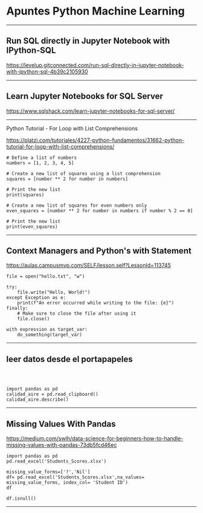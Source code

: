 # Apuntes Python Machine Learning

---
## Run SQL directly in Jupyter Notebook with IPython-SQL


https://levelup.gitconnected.com/run-sql-directly-in-jupyter-notebook-with-ipython-sql-4b39c2105930



---
## Learn Jupyter Notebooks for SQL Server

https://www.sqlshack.com/learn-jupyter-notebooks-for-sql-server/


---

Python Tutorial - For Loop with List Comprehensions

https://platzi.com/tutoriales/4227-python-fundamentos/31662-python-tutorial-for-loop-with-list-comprehensions/


~~~
# Define a list of numbers 
numbers = [1, 2, 3, 4, 5]

# Create a new list of squares using a list comprehension
squares = [number ** 2 for number in numbers]

# Print the new list
print(squares)
~~~

~~~
# Create a new list of squares for even numbers only
even_squares = [number ** 2 for number in numbers if number % 2 == 0]

# Print the new list
print(even_squares)
~~~




---

## Context Managers and Python's with Statement

https://aulas.campusmvp.com/SELF/lesson.self?LessonId=113745

~~~
file = open("hello.txt", "w")

try:
    file.write("Hello, World!")
except Exception as e:
    print(f"An error occurred while writing to the file: {e}")
finally:
    # Make sure to close the file after using it
    file.close()
~~~


~~~
with expression as target_var:
    do_something(target_var)

~~~





---
## leer datos desde el portapapeles


~~~



~~~


~~~
import pandas as pd
calidad_aire = pd.read_clipboard()
calidad_aire.describe()
~~~





---

## Missing Values With Pandas

https://medium.com/swlh/data-science-for-beginners-how-to-handle-missing-values-with-pandas-73db5fcd46ec


~~~
import pandas as pd
pd.read_excel('Students_Scores.xlsx')

missing_value_forms=['?','Nil']
df= pd.read_excel('Students_Scores.xlsx',na_values= missing_value_forms, index_col= 'Student ID')
df

df.isnull()

~~~


---
